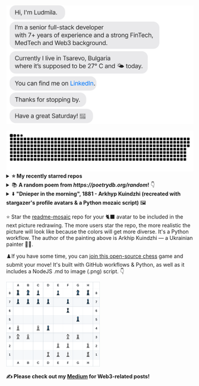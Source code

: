 [![](https://raw.githubusercontent.com/milaabl/milaabl/main/chat.svg)](https://www.linkedin.com/in/ludmila-a-dev/)

<!-- https://github.com/milaabl/milaabl/assets/86361434/c35b0e6f-acf0-435e-920d-b90faa4788ad -->

<img alt="Snake eating my contributions for breakfast🧉" src="https://raw.githubusercontent.com/milaabl/milaabl-readme/preview/github-contribution-grid-snake.svg" />

<details>
<summary>
  <strong>⭐ My recently starred repos </strong>
</summary>
  
<!-- Starred repos start -->
| Name | Url | Stars | Description |
| --- | --- |  --- |  --- |
| PiotrRut/elonmusk-twitter-notifier|https://github.com/PiotrRut/elonmusk-twitter-notifier|59|AI driven e-mail notifier for tweets mentioning stock from Elon Musk 📈|
| Vendicated/Vencord|https://github.com/Vendicated/Vencord|4547|The cutest Discord client mod|
| yeoman/yo|https://github.com/yeoman/yo|3720|CLI tool for running Yeoman generators|
| matter-labs/zksync-era|https://github.com/matter-labs/zksync-era|980|zkSync era|
| 0age/create2crunch|https://github.com/0age/create2crunch|364|A Rust program for finding salts that create gas-efficient Ethereum addresses via CREATE2.|
| joshstevens19/ethereum-multicall|https://github.com/joshstevens19/ethereum-multicall|305|Ability to call many ethereum constant function calls in 1 JSONRPC request|
| threshold-network/token-dashboard|https://github.com/threshold-network/token-dashboard|20||
| LimeChain/mongoose-immutable-plugin|https://github.com/LimeChain/mongoose-immutable-plugin|2|Mongoose plugin guarding fields from modifications|
| ankitects/anki|https://github.com/ankitects/anki|15499|Anki's shared backend and web components, and the Qt frontend|
| lightningnetwork/lnd|https://github.com/lightningnetwork/lnd|7205|Lightning Network Daemon ⚡️|
| CoNarrative/mongo-immutable|https://github.com/CoNarrative/mongo-immutable|10|Immutable MongoDB.|
| lightningdevkit/rust-lightning|https://github.com/lightningdevkit/rust-lightning|1006|A highly modular Bitcoin Lightning library written in Rust. It's rust-lightning, not Rusty's Lightning!|
| node-lightning/node-lightning|https://github.com/node-lightning/node-lightning|122|Bitcoin Lighting Network implemented in Node.js|
| OpenZeppelin/openzeppelin-contracts-upgradeable|https://github.com/OpenZeppelin/openzeppelin-contracts-upgradeable|881|Upgradeable variant of OpenZeppelin Contracts, meant for use in upgradeable contracts. |
| dapphub/ds-test|https://github.com/dapphub/ds-test|187|Assertions, equality checks and other test helpers|
| hbarcelos/forge-multi-version|https://github.com/hbarcelos/forge-multi-version|21|Using forge with multiple solc versions|
| threshold-network/merkle-distribution|https://github.com/threshold-network/merkle-distribution|1|Threshold Network rewards generation and distribution|
| nucypher/nucypher-contracts|https://github.com/nucypher/nucypher-contracts|13|Ethereum contracts supporting TACo applications on the Threshold Network.|
| keep-network/tbtc-v2|https://github.com/keep-network/tbtc-v2|38|Trustlessly tokenized Bitcoin on Ethereum, version 2|
| TotallyMaliciousCryptoBro/TotallyMaliciousCryptoBro|https://github.com/TotallyMaliciousCryptoBro/TotallyMaliciousCryptoBro|4||
| ethereum/EIPs|https://github.com/ethereum/EIPs|12120|The Ethereum Improvement Proposal repository|
| pcaversaccio/reentrancy-attacks|https://github.com/pcaversaccio/reentrancy-attacks|1005|A chronological and (hopefully) complete list of reentrancy attacks to date.|
| StableLib/stablelib|https://github.com/StableLib/stablelib|148|A stable library of useful TypeScript/JavaScript code|
| snappyjs/node-request-queue|https://github.com/snappyjs/node-request-queue|8|A utility to queue up a number requests to be executed in parallel batches with possible waitTime between them.|
| TP-Lab/tp-js-sdk|https://github.com/TP-Lab/tp-js-sdk|178|TokenPocket JS API for Dapp of ETH, IOST, TRON, COSMOS, SOLANA, EOS etc. (mobile only)|
| petr-hejda/solidity-merkle-airdrop|https://github.com/petr-hejda/solidity-merkle-airdrop|3|Example implementation of ERC20 token airdrop using merkle tree|
| MetaMask/KeyringController|https://github.com/MetaMask/KeyringController|209|A module for managing groups of Ethereum accounts and using them.|
| appwrite/appwrite|https://github.com/appwrite/appwrite|37571|Build like a team of hundreds_|
| novuhq/novu|https://github.com/novuhq/novu|30552|🔥 The open-source notification infrastructure with fully functional embedded notification center 🚀🚀🚀|
| wagmi-dev/references|https://github.com/wagmi-dev/references|91|Collection of Chains & Connectors for wagmi|

<!-- Starred repos end -->

</details>

<details>
  <summary>📚 <strong>A random poem from <em>https://poetrydb.org/random</em>!</strong> 👇 </summary>

<!-- Start poem -->
# 💮 Sonnet 33: Full many a glorious morning have I seen by *William Shakespeare*

<p>
    Full many a glorious morning have I seen<br/>Flatter the mountain tops with sovereign eye,<br/>Kissing with golden face the meadows green,<br/>Gilding pale streams with heavenly alchemy;<br/>Anon permit the basest clouds to ride<br/>With ugly rack on his celestial face,<br/>And from the forlorn world his visage hide,<br/>Stealing unseen to west with this disgrace:<br/>Even so my sun one early morn did shine,<br/>With all triumphant splendour on my brow;<br/>But out! alack! he was but one hour mine,<br/>The region cloud hath mask'd him from me now.<br/>  Yet him for this my love no whit disdaineth;<br/>  Suns of the world may stain when heaven's sun staineth.
</p>

***
<!-- End poem -->
</details>

<details>
<summary>
  ⬇️ <strong>"Dnieper in the morning", 1881 - Arkhyp Kuindzhi (recreated with stargazer's profile avatars & a Python mozaic script)</strong> 🖼️
</summary>

<img width="49%" src="https://raw.githubusercontent.com/milaabl/readme-mosaic/main/data/input.jpg" alt="Original picture"/>
<img width="49%" src="https://raw.githubusercontent.com/milaabl/readme-mosaic/main/data/output.jpg" alt="Output picture"/>
<img width="70%" src="https://raw.githubusercontent.com/milaabl/readme-mosaic/main/data/output.gif" alt="Output GIF"/>
</details>

⭐ Star the [readme-mosaic](https://github.com/milaabl/readme-mosaic) repo for your 🐈‍⬛ avatar to be included in the next picture redrawing. The more users star the repo, the more realistic the picture will look like because the colors will get more diverse. It's a Python workflow. The author of the painting above is Arkhip Kuindzhi — a Ukrainian painter 💙💛.

♟️If you have some time, you can [join this open-source chess](https://github.com/milaabl/readme-chess) game and submit your move! It's built with GitHub workflows & Python, as well as it includes a NodeJS .md to image (.png) script. 👇

<a href="https://github.com/milaabl/readme-chess/blob/master/README.md"><img src="https://raw.githubusercontent.com/milaabl/readme-chess/master/chess.png" alt="README chess dynamic game preview" width="50%" /></a>

<strong>✍️ Please check out my <a href="https://medium.com/@milaabl2405">Medium</a> for Web3-related posts!</strong>
